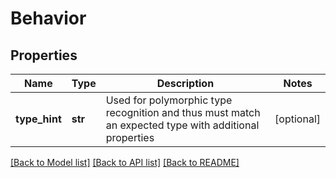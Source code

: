 # Behavior

## Properties
Name | Type | Description | Notes
------------ | ------------- | ------------- | -------------
**type_hint** | **str** | Used for polymorphic type recognition and thus must match an expected type with additional properties | [optional] 

[[Back to Model list]](../README.md#documentation-for-models) [[Back to API list]](../README.md#documentation-for-api-endpoints) [[Back to README]](../README.md)


